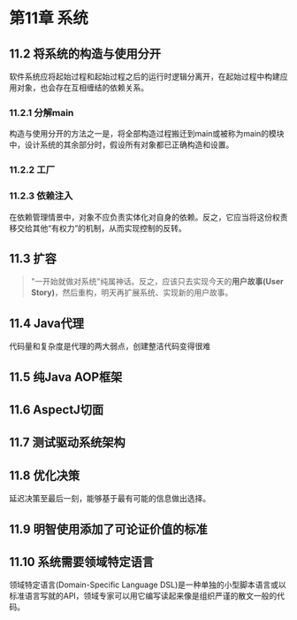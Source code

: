 # 第11章 系统

## 11.2 将系统的构造与使用分开

软件系统应将起始过程和起始过程之后的运行时逻辑分离开，在起始过程中构建应用对象，也会存在互相缠结的依赖关系。

### 11.2.1 分解main

构造与使用分开的方法之一是，将全部构造过程搬迁到main或被称为main的模块中，设计系统的其余部分时，假设所有对象都已正确构造和设置。

### 11.2.2 工厂

### 11.2.3 依赖注入

在依赖管理情景中，对象不应负责实体化对自身的依赖。反之，它应当将这份权责移交给其他“有权力”的机制，从而实现控制的反转。

## 11.3 扩容

> "一开始就做对系统"纯属神话。反之，应该只去实现今天的**用户故事(User Story)**，然后重构，明天再扩展系统、实现新的用户故事。

## 11.4 Java代理

代码量和复杂度是代理的两大弱点，创建整洁代码变得很难

## 11.5 纯Java AOP框架

## 11.6 AspectJ切面

## 11.7 测试驱动系统架构

## 11.8 优化决策

延迟决策至最后一刻，能够基于最有可能的信息做出选择。

## 11.9 明智使用添加了可论证价值的标准

## 11.10 系统需要领域特定语言

领域特定语言(Domain-Specific Language DSL)是一种单独的小型脚本语言或以标准语言写就的API，领域专家可以用它编写读起来像是组织严谨的散文一般的代码。



